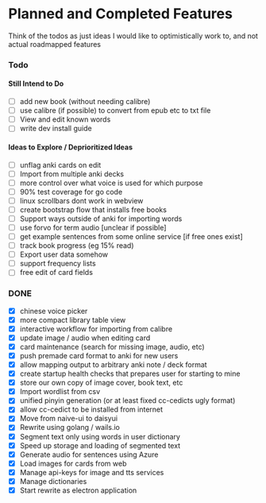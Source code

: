 # Planned and Completed Features

Think of the todos as just ideas I would like to optimistically work to, and not actual roadmapped features

### Todo

#### Still Intend to Do
- [ ] add new book (without needing calibre)
- [ ] use calibre (if possible) to convert from epub etc to txt file
- [ ] View and edit known words
- [ ] write dev install guide 

#### Ideas to Explore / Deprioritized Ideas
- [ ] unflag anki cards on edit
- [ ] Import from multiple anki decks
- [ ] more control over what voice is used for which purpose
- [ ] 90% test coverage for go code
- [ ] linux scrollbars dont work in webview
- [ ] create bootstrap flow that installs free books
- [ ] Support ways outside of anki for importing words 
- [ ] use forvo for term audio [unclear if possible]
- [ ] get example sentences from some online service [if free ones exist] 
- [ ] track book progress (eg 15% read)
- [ ] Export user data somehow
- [ ] support frequency lists
- [ ] free edit of card fields

### DONE
- [x] chinese voice picker
- [x] more compact library table view
- [x] interactive workflow for importing from calibre
- [x] update image / audio when editing card
- [x] card maintenance (search for missing image, audio, etc)
- [x] push premade card format to anki for new users
- [x] allow mapping output to arbitrary anki note / deck format
- [x] create startup health checks that prepares user for starting to mine 
- [x] store our own copy of image cover, book text, etc
- [x] Import wordlist from csv
- [x] unified pinyin generation (or at least fixed cc-cedicts ugly format)
- [x] allow cc-cedict to be installed from internet 
- [x] Move from naive-ui to daisyui
- [x] Rewrite using golang / wails.io
- [x] Segment text only using words in user dictionary
- [x] Speed up storage and loading of segmented text
- [x] Generate audio for sentences using Azure
- [x] Load images for cards from web
- [x] Manage api-keys for image and tts services
- [x] Manage dictionaries
- [x] Start rewrite as electron application
